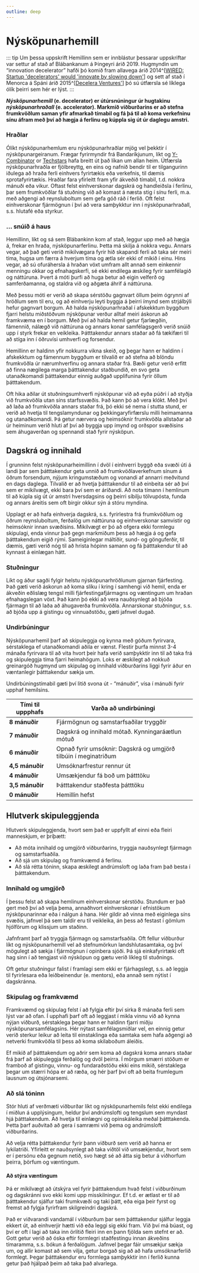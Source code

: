 ```yaml
---
outline: deep
---
```


# Nýsköpunarhemill

::: tip Um þessa uppskrift
Hemillinn sem er innblástur þessarar uppskriftar var settur af stað af Blábankanum á Þingeyri árið 2019. Hugmyndin um “innovation decelerator” hafði þó komið fram allavega árið 2014^[[WIRED: Startup 'decelerators' would 'innovate by slowing down'](https://www.wired.co.uk/article/put-the-brake-on)] og sett af stað í Menorca á Spáni árið 2015^[[Decelera Ventures'](https://decelera.ventures/)] þó sú útfærsla sé líklega ólík þeirri sem hér er lýst.
:::

***Nýsköpunarhemill* (e. decelerator) er útúrsnúningur úr hugtakinu *nýsköpunarhraðall* (e. accelerator). Markmið viðburðarins er að stefna frumkvöðlum saman yfir afmarkað tímabil og fá þá til að koma verkefninu sínu áfram með því að hægja á ferlinu og kúppla sig út úr daglegu amstri.**

### Hraðlar

Ólíkt nýsköpunarhemlum eru nýsköpunarhraðlar mjög vel þekktir í nýsköpunargeiranum. Frægar fyrirmyndir frá Bandaríkjunum, líkt og [Y-Combinator](https://www.ycombinator.com/) or [Techstars](https://www.techstars.com/) hafa breitt út það líkan um allan heim. Útfærsla nýsköpunarhraðla er fjölbreyttg, en eins og nafnið bendir til er tilgangurinn iðulega að hraða ferli einhvers fyrirtækis eða verkefnis, til dæmis sprotafyrirtækis. Hraðlar fara yfirleitt fram yfir ákveðið tímabil, t.d. nokkra mánuði eða vikur. Oftast felst einhverskonar dagskrá og handleiðsla í ferlinu, þar sem frumkvöðlar fá stuðning við að komast á næsta stig í sínu ferli, m.a. með aðgengi að reynsluboltum sem gefa góð ráð í ferlið. Oft felst einhverskonar fjármögnun í því að vera samþykktur inn í nýsköpunarhraðall, s.s. hlutafé eða styrkur.

### … snúið á haus

Hemillinn, líkt og sá sem Blábankinn kom af stað, leggur upp með að hægja á, frekar en hraða, nýsköpunarferlinu. Þetta má skilja á nokkra vegu. Annars vegar, að það geti verið mikilvægara fyrir hið skapandi ferli að taka sér meiri tíma, hugsa um færra á hverjum tíma og ætla sér ekki of mikið í einu. Hins vegar, að sú ofuráhersla á hraðan vöxt umfram allt annað sem einkennir menningu okkar og efnahagskerfi, sé ekki endilega æskileg fyrir samfélagið og náttúruna. Þvert á móti þurfi að huga betur að eigin velferð og samferðamanna, og staldra við og aðgæta áhrif á náttúruna.

Með þessu móti er verið að skapa sérstöðu gagnvart öllum þeim ógrynni af hröðlum sem til eru, og að einhverju leyti byggja á þeirri ímynd sem strjálbýli hefur gagnvart borgum. Að halda nýsköpunarhraðal í afskekktum byggðum fjarri helstu miðstöðvum nýsköpunar verður alltaf meiri áskorun að framkvæma en í borgum. Með því að halda hemil getur fjarlægðin, fámennið, nálægð við náttúruna og annars konar samfélagsgerð verið snúið upp í styrk frekar en veikleika. Þátttakendur annars staðar að fá tækifæri til að stíga inn í öðruvísi umhverfi og forsendur.

Hemillinn er haldinn yfir nokkurra vikna skeið, og þegar hann er haldinn í afskekktum og fámennum byggðum er tilvalið er að stefna að blöndu frumkvöðla úr nærumhverfinu og annara staðar frá. Bæði getur verið erfitt að finna nægilega marga þátttakendur staðbundið, en svo geta utanaðkomandi þátttakendur einnig auðgað upplifunina fyrir öllum þátttakendum.

Oft hika aðilar út stuðningsumhverfi nýsköpunar við að eyða púðri í að styðja við frumkvöðla utan síns starfssvæðis. Það kann þó að vera klókt. Með því að laða að frumkvöðla annars staðar frá, þó ekki sé nema í stutta stund, er verið að hvetja til tengslamyndunar og þekkingaryfirfærslu milli heimamanna og utanaðkomandi. Þá getur nærvera og heimsóknir frumkvöðla allstaðar að úr heiminum verið hluti af því að byggja upp ímynd og orðspor svæðisins sem áhugaverðan og spennandi stað fyrir nýsköpun.

## Dagskrá og innihald

Í grunninn felst nýsköpunarheimillinn í dvöl í einhverri byggð eða svæði úti á landi þar sem þátttakendur geta unnið að frumkvöðlaverkefnum sínum á öðrum forsendum, nýjum kringumstæðum og vonandi af annarri meðvitund en dags daglega. Tilvalið er að hvetja þátttakendur til að einbeita sér að því sem er mikilvægt, ekki bara því sem er áríðandi. Að nota tímann í hemlinum til að kúpla sig út úr amstri hversdagsins og þeirri síbilju tölvupósta, funda og annars áreitis sem oft birgir okkur sýn á stóru myndina.

Upplagt er að hafa einhverja dagskrá, s.s. fyrirlestra frá frumkvöðlum og öðrum reynsluboltum, ferðalög um náttúruna og einhverskonar samvistir og heimsóknir innan svæðisins. Mikilvægt er þó að ofgera ekki formlegu skipulagi, enda vinnur það gegn markmiðum þess að hægja á og gefa þátttakendum eigið rými. Sameiginlegar máltíðir, sund- og gönguferðir, til dæmis, gæti verið nóg til að hrista hópinn samann og fá þátttakendur til að kynnast á einlægan hátt.

### Stuðningur

Líkt og áður sagði fylgir helstu nýsköpunarhröðlunum gjarnan fjárfesting. Það gæti verið áskorun að koma slíku í kring í samhengi við hemil, enda er ákveðin eðlislæg tengsl milli fjárfestingafjármagns og væntingum um hraðan efnahagslegan vöxt. Það kann þó ekki að vera nauðsynlegt að bjóða fjármagn til að laða að áhugaverða frumkvöðla. Annarskonar stuðningur, s.s. að bjóða upp á gistingu og vinnuaðstöðu, gæti jafnvel dugað.

### Undirbúningur

Nýsköpunarhemil þarf að skipuleggja og kynna með góðum fyrirvara, sérstaklega ef utanaðkomandi aðila er vænst. Flestir þurfa minnst 3-4 mánaða fyrirvara til að vita hvort þeir hafa verið samþykktir inn til að taka frá og skipuleggja tíma fjarri heimahögum. Loks er æskilegt að nokkuð greinargóð hugmynd um skipulag og innihald viðburðarins liggi fyrir áður en væntanlegir þátttakendur sækja um.

Undirbúningstímabil gæti því litið svona út - “mánuðir”, vísa í mánuði fyrir upphaf hemilsins.

| Tími til uppphafs      | Varða að undirbúningi |
| ----------- | ----------- |
| **8 mánuðir**      | Fjármögnun og samstarfsaðilar tryggðir |
| **7 mánuðir**      | Dagskrá og innihald mótað. Kynningaráætlun mótuð |
| **6 mánuðir**      | Opnað fyrir umsóknir: Dagskrá og umgjörð tilbúin í meginatriðum |
| **4,5 mánuðir**    | Umsóknarfrestur rennur út |
| **4 mánuðir**      | Umsækjendur fá boð um þátttöku |
| **3,5 mánuðir**    | Þátttakendur staðfesta þátttöku |
| **0 mánuðir**      | Hemillin hefst   |

## Hlutverk skipuleggjenda

Hlutverk skipuleggjenda, hvort sem það er uppfyllt af einni eða fleiri manneskjum, er þríþætt:

- Að móta innihald og umgjörð viðburðarins, tryggja nauðsynlegt fjármagn og samstarfsaðila.
- Að sjá um skipulag og framkvæmd á ferlinu.
- Að slá rétta tóninn, skapa æskilegt andrúmsloft og laða fram það besta í þátttakendum.

### Innihald og umgjörð
Í þessu felst að skapa hemlinum einhverskonar sérstöðu. Stundum er það gert með því að velja þema, annaðhvort einhverskonar í efnistökum nýsköpunarinnar eða í nálgun á hana. Hér gildir að vinna með eiginlega síns svæðis, jafnvel þá sem taldir eru til veikleika, án þess að festast í gömlum hjólförum og klissjum um staðinn.

Jafnframt þarf að tryggja fjármagn og samstarfsaðila. Oft fellur viðburður líkt og nýsköpunarhemill vel að stefnumörkun landshlutasamtaka, og því mögulegt að sækja í fjármögnun í opinbera sjóði. Þá sjá einkafyrirtæki oft hag sinn í að tengjast við nýsköpun og gætu verið líkleg til stuðnings.

Oft getur stuðningur falist í framlagi sem ekki er fjárhagslegt, s.s. að leggja til fyrirlesara eða leiðbeinendur (e. mentors), eða annað sem nýtist í dagskránna.

### Skipulag og framkvæmd
Framkvæmd og skipulag felst í að fylgja eftir því sirka 8 mánaða ferli sem lýst var að ofan. Í upphafi þarf oft að leggjast í mikla vinnu við að kynna nýjan viðburð, sérstaklega þegar hann er haldinn fjarri miðju nýsköpunarsamfélagsins. Hér nýtast samfélagsmiðlar vel, en einnig getur verið sterkur leikur að leita til einstaklinga eða samtaka sem hafa aðgengi að netverki frumkvöðla til þess að koma skilaboðum áleiðis.

Ef mikið af þátttakendum og aðrir sem koma að dagskrá koma annars staðar frá þarf að skipuleggja ferðalög og dvöl þeirra. Í mörgum smærri stöðum er framboð af gistingu, vinnu- og fundaraðstöðu ekki eins mikið, sérstaklega þegar um stærri hópa er að ræða, og hér þarf því oft að beita frumlegum lausnum og útsjónarsemi.

### Að slá tóninn
Stór hluti af verðmæti viðburðar líkt og nýsköpunarhemils felst ekki endilega í miðlun á upplýsingum, heldur því andrúmslofti og tengslum sem myndast hjá þátttakendum. Að hvetja til einlægni og opinskáleika meðal þátttakenda. Þetta þarf auðvitað að gera í samræmi við þema og andrúmsloft viðburðarins.

Að velja rétta þátttakendur fyrir þann viðburð sem verið að hanna er lykilatriði. Yfirleitt er nauðsynlegt að taka viðtöl við umsækjendur, hvort sem er í persónu eða gegnum netið, svo hægt sé að átta sig betur á viðhorfum þeirra, þörfum og væntingum.

#### Að stýra væntingum
Þá er mikilvægt að útskýra vel fyrir þátttakendum hvað felst í viðburðinum og dagskránni svo ekki komi upp misskilningur. Ef t.d. er ætlast er til að þátttakendur sjálfur taki frumkvæði og taki þátt, eða eiga þeir fyrst og fremst að fylgja fyrirfram skilgreindri dagskrá.

Það er viðvarandi vandamál í viðburðum þar sem þátttakendur sjálfur leggja ekkert út, að einhverjir hætti við eða leggi sig ekki fram. Við því má búast, og því er oft í lagi að taka inn örlítið fleiri inn en þann fjölda sem stefnt er að. Gott getur verið að óska eftir formlegri staðfestingu innan ákveðins tímaramma, s.s. bókun á ferðalögum. Jafnvel þegar fáir umsækjur sækja um, og allir komast að sem vilja, getur borgað sig að að hafa umsóknarferlið formlegt. Þegar þátttakendur eru formlega samþykktir inn í ferlið kunna getur það hjálpað þeim að taka það alvarlega.
